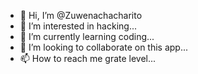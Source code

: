 - 👋 Hi, I’m @Zuwenachacharito
- 👀 I’m interested in hacking...
- 🌱 I’m currently learning coding...
- 💞️ I’m looking to collaborate on this app...
- 📫 How to reach me grate level...

<!---
Zuwenachacharito/Zuwenachacharito is a ✨ special ✨ repository because its `README.md` (this file) appears on your GitHub profile.
You can click the Preview link to take a look at your changes.
--->
